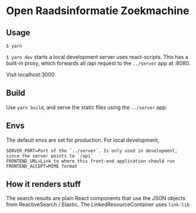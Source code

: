 # Open Raadsinformatie Zoekmachine

## Usage

`$ yarn`

`$ yarn dev` starts a local development server uses react-scripts.
This has a built-in proxy, which forwards all /api request to the `../server` app at :8080.

Visit localhost:3000

## Build

Use `yarn build`, and serve the static files using the `../server` app.

## Envs

The default envs are set for production. For local development,

``` env
SERVER_PORT=Port of the `../server`. Is only used in development, since the server points to `/api`
FRONTEND_URL=Link to where this front-end application should run
FRONTEND_ACCEPT=MIME format
```

## How it renders stuff

The search results are plain React components that use the JSON objects from ReactiveSearch / Elastic.
The LinkedResourceContainer uses `link-lib`
